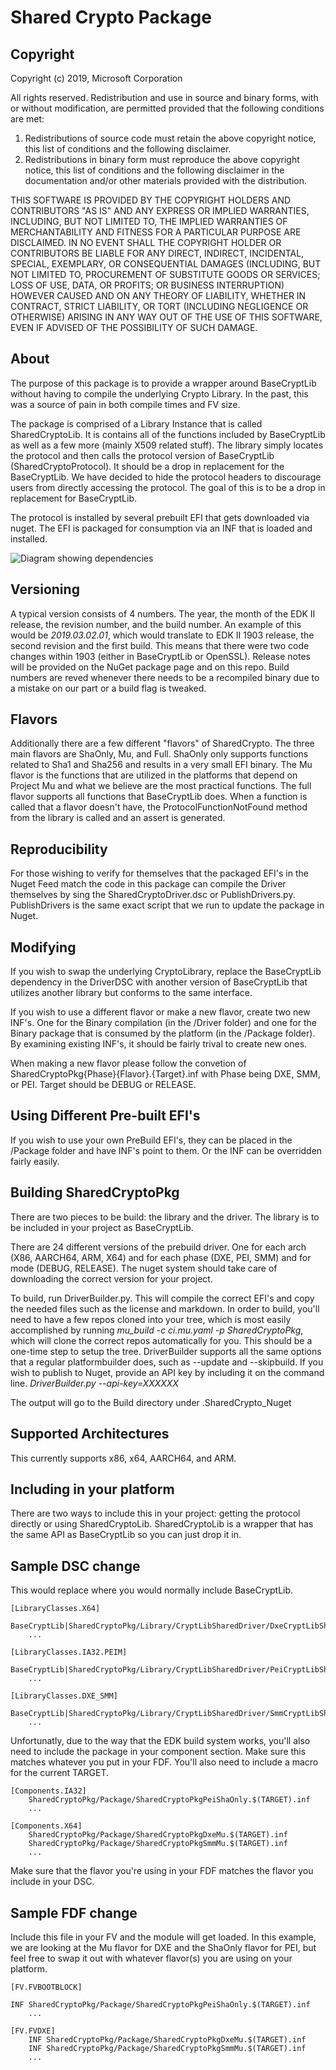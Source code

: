 # Shared Crypto Package

## Copyright

Copyright (c) 2019, Microsoft Corporation

All rights reserved. Redistribution and use in source and binary forms, with or
without modification, are permitted provided that the following conditions are
met:
1. Redistributions of source code must retain the above copyright notice, this
   list of conditions and the following disclaimer.
2. Redistributions in binary form must reproduce the above copyright notice,
   this list of conditions and the following disclaimer in the documentation
   and/or other materials provided with the distribution.

THIS SOFTWARE IS PROVIDED BY THE COPYRIGHT HOLDERS AND CONTRIBUTORS "AS IS" AND
ANY EXPRESS OR IMPLIED WARRANTIES, INCLUDING, BUT NOT LIMITED TO, THE IMPLIED
WARRANTIES OF MERCHANTABILITY AND FITNESS FOR A PARTICULAR PURPOSE ARE DISCLAIMED.
IN NO EVENT SHALL THE COPYRIGHT HOLDER OR CONTRIBUTORS BE LIABLE FOR ANY DIRECT,
INDIRECT, INCIDENTAL, SPECIAL, EXEMPLARY, OR CONSEQUENTIAL DAMAGES (INCLUDING,
BUT NOT LIMITED TO, PROCUREMENT OF SUBSTITUTE GOODS OR SERVICES; LOSS OF USE,
DATA, OR PROFITS; OR BUSINESS INTERRUPTION) HOWEVER CAUSED AND ON ANY THEORY OF
LIABILITY, WHETHER IN CONTRACT, STRICT LIABILITY, OR TORT (INCLUDING NEGLIGENCE
OR OTHERWISE) ARISING IN ANY WAY OUT OF THE USE OF THIS SOFTWARE, EVEN IF ADVISED
OF THE POSSIBILITY OF SUCH DAMAGE.

## About

The purpose of this package is to provide a wrapper around BaseCryptLib without having to compile the underlying Crypto Library. In the past, this was a source of pain in both compile times and FV size.

The package is comprised of a Library Instance that is called SharedCryptoLib. It is contains all of the functions included by BaseCryptLib as well as a few more (mainly X509 related stuff). The library simply locates the protocol and then calls the protocol version of BaseCryptLib (SharedCryptoProtocol). It should be a drop in replacement for the BaseCryptLib. We have decided to hide the protocol headers to discourage users from directly accessing the protocol. The goal of this is to be a drop in replacement for BaseCryptLib.

The protocol is installed by several prebuilt EFI that gets downloaded via nuget. The EFI is packaged for consumption via an INF that is loaded and installed.

![Diagram showing dependencies](SharedCryptoPkg.png "Diagram")

## Versioning

A typical version consists of 4 numbers. The year, the month of the EDK II release, the revision number, and the build number. An example of this would be _2019.03.02.01_, which would translate to EDK II 1903 release, the second revision and the first build. This means that there were two code changes within 1903 (either in BaseCryptLib or OpenSSL). Release notes will be provided on the NuGet package page and on this repo. Build numbers are reved whenever there needs to be a recompiled binary due to a mistake on our part or a build flag is tweaked.

## Flavors

Additionally there are a few different "flavors" of SharedCrypto. The three main flavors are ShaOnly, Mu, and Full. ShaOnly only supports functions related to Sha1 and Sha256 and results in a very small EFI binary. The Mu flavor is the functions that are utilized in the platforms that depend on Project Mu and what we believe are the most practical functions. The full flavor supports all functions that BaseCryptLib does. When a function is called that a flavor doesn't have, the ProtocolFunctionNotFound method from the library is called and an assert is generated.

## Reproducibility

For those wishing to verify for themselves that the packaged EFI's in the Nuget Feed match the code in this package can compile the Driver themselves by sing the SharedCryptoDriver.dsc or PublishDrivers.py. PublishDrivers is the same exact script that we run to update the package in Nuget.

## Modifying

If you wish to swap the underlying CryptoLibrary, replace the BaseCryptLib dependency in the DriverDSC with another version of BaseCryptLib that utilizes another library but conforms to the same interface.

If you wish to use a different flavor or make a new flavor, create two new INF's. One for the Binary compilation (in the /Driver folder) and one for the Binary package that is consumed by the platform (in the /Package folder). By examining existing INF's, it should be fairly trival to create new ones.

When making a new flavor please follow the convetion of SharedCryptoPkg{Phase}{Flavor}.{Target}.inf with Phase being DXE, SMM, or PEI. Target should be DEBUG or RELEASE.

## Using Different Pre-built EFI's

If you wish to use your own PreBuild EFI's, they can be placed in the /Package folder and have INF's point to them. Or the INF can be overridden fairly easily.

## Building SharedCryptoPkg

There are two pieces to be build: the library and the driver. The library is to be included in your project as BaseCryptLib.

There are 24 different versions of the prebuild driver. One for each arch (X86, AARCH64, ARM, X64) and for each phase (DXE, PEI, SMM) and for mode (DEBUG, RELEASE). The nuget system should take care of downloading the correct version for your project.

To build, run DriverBuilder.py. This will compile the correct EFI's and copy the needed files such as the license and markdown.
In order to build, you'll need to have a few repos cloned into your tree, which is most easily accomplished by running *mu_build -c ci.mu.yaml -p SharedCryptoPkg*, which will clone the correct repos automatically for you.
This should be a one-time step to setup the tree. DriverBuilder supports all the same options that a regular platformbuilder does, such as --update and --skipbuild. If you wish to publish to Nuget, provide an API key by including it on the command line. *DriverBuilder.py --api-key=XXXXXX*

The output will go to the Build directory under .SharedCrypto_Nuget

## Supported Architectures

This currently supports x86, x64, AARCH64, and ARM.

## Including in your platform

There are two ways to include this in your project: getting the protocol directly or using SharedCryptoLib. SharedCryptoLib is a wrapper that has the same API as BaseCryptLib so you can just drop it in.

## Sample DSC change

This would replace where you would normally include BaseCryptLib.

```
[LibraryClasses.X64]
    BaseCryptLib|SharedCryptoPkg/Library/CryptLibSharedDriver/DxeCryptLibSharedDriver.inf
    ...

[LibraryClasses.IA32.PEIM]
    BaseCryptLib|SharedCryptoPkg/Library/CryptLibSharedDriver/PeiCryptLibSharedDriver.inf
    ...

[LibraryClasses.DXE_SMM]
    BaseCryptLib|SharedCryptoPkg/Library/CryptLibSharedDriver/SmmCryptLibSharedDriver.inf
    ...
```

Unfortunatly, due to the way that the EDK build system works, you'll also need to include the package in your component section. Make sure this matches whatever you put in your FDF.
You'll also need to include a macro for the current TARGET.

```
[Components.IA32]
    SharedCryptoPkg/Package/SharedCryptoPkgPeiShaOnly.$(TARGET).inf
    ...

[Components.X64]
    SharedCryptoPkg/Package/SharedCryptoPkgDxeMu.$(TARGET).inf
    SharedCryptoPkg/Package/SharedCryptoPkgSmmMu.$(TARGET).inf
    ...
```

Make sure that the flavor you're using in your FDF matches the flavor you include in your DSC.

## Sample FDF change

Include this file in your FV and the module will get loaded. In this example, we are looking at the Mu flavor for DXE and the ShaOnly flavor for PEI, but feel free to swap it out with whatever flavor(s) you are using on your platform.

```
[FV.FVBOOTBLOCK]
    INF SharedCryptoPkg/Package/SharedCryptoPkgPeiShaOnly.$(TARGET).inf
    ...

[FV.FVDXE]
    INF SharedCryptoPkg/Package/SharedCryptoPkgDxeMu.$(TARGET).inf
    INF SharedCryptoPkg/Package/SharedCryptoPkgSmmMu.$(TARGET).inf
    ...
```
